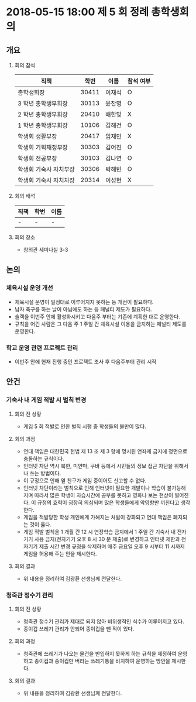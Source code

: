 # 2018-05-15 18:00 제 5 회 정례 총학생회의

## 개요

1.  회의 참석

    | 직책                   | 학번  | 이름   | 참석 여부 |
    | ---------------------- | ----- | ------ | --------- |
    | 총학생회장             | 30411 | 이재석 | O         |
    | 3 학년 총학생부회장    | 30113 | 윤찬명 | O         |
    | 2 학년 총학생부회장    | 20410 | 배한빛 | X         |
    | 1 학년 총학생부회장    | 10106 | 김해건 | O         |
    | 학생회 생활부장        | 20417 | 임재민 | X         |
    | 학생회 기획재정부장    | 30303 | 김어진 | O         |
    | 학생회 전공부장        | 30103 | 김나연 | O         |
    | 학생회 기숙사 자치부장 | 30306 | 박해빈 | O         |
    | 학생회 기숙사 자치차장 | 20314 | 이성현 | X         |

1.  회의 배석

    | 직책 | 학번 | 이름 |
    | ---- | ---- | ---- |
    | -    | -    | -    |

1.  회의 장소

    -   창의관 세미나실 3-3

## 논의

### 체육시설 운영 개선

-   체육시설 운영이 일정대로 이루어지지 못하는 등 개선이 필요하다.
-   남자 축구를 하는 날이 아님에도 하는 등 페널티 제도가 필요하다.
-   슬랙을 이번주 안에 활성화시키고 다음주 부터는 기존에 계획한 대로 운영한다.
-   규칙을 어긴 사람은 그 다음 주 1 주일 간 체육시설 이용을 금지하는 페널티 제도를 운영한다.

### 학교 운영 관련 프로젝트 관리

-   이번주 안에 현재 진행 중인 프로젝트 조사 후 다음주부터 관리 시작

## 안건

### 기숙사 내 게임 적발 시 벌칙 변경

1.  회의 전 상황

    -   게임 5 회 적발로 인한 벌칙 시행 중 학생들의 불만이 많다.

1.  회의 과정

    -   연대 책임은 대한민국 헌법 제 13 조 제 3 항에 명시된 연좌제 금지에 정면으로 충돌하는 규칙이다.
    -   인터넷 차단 역시 북한, 미얀마, 쿠바 등에서 시민들의 정보 접근 차단을 위해서나 쓰는 방법이다.
    -   이 규정으로 인해 옆 친구가 게임 중이어도 신고할 수 없다.
    -   인터넷 차단이라는 벌칙으로 인해 인터넷이 필요한 개발이나 학습이 불가능해지며 따라서 많은 학생이 자습시간에 공부를 못하고 영화나 보는 현상이 벌어진다. 이 규정의 효력이 굉장히 의심되며 많은 학생들에게 악영향만 끼친다고 생각한다.
    -   게임을 적발당한 학생 개인에게 가해지는 처벌이 강화되고 연대 책임은 폐지되는 것이 옳다.
    -   게임 적발 벌칙을 1 개월 간 12 시 연장학습 금지에서 1 주일 간 기숙사 내 전자기기 사용 금지(전자기기 오후 8 시 30 분 제출)로 변경하고 인터넷 제한과 전자기기 제출 시간 변경 규정을 삭제하며 매주 금요일 오후 9 시부터 11 시까지 게임을 허용해 주는 안을 제시한다.

1.  회의 결과

    -   위 내용을 정리하여 김광환 선생님께 전달한다.

### 청죽관 정수기 관리

1.  회의 전 상황

    -   청죽관 정수기 관리가 제대로 되지 않아 비위생적인 식수가 이루어지고 있다.
    -   종이컵 쓰레기 관리가 안되어 종이컵을 뺀 적이 있다.

1.  회의 과정

    -   청죽관에 쓰레기가 나오는 물건을 반입하지 못하게 하는 규칙을 제정하여 운영하고 종이컵과 종이컵만 버리는 쓰레기통을 비치하여 운영하는 방안을 제시한다.

1.  회의 결과

    -   위 내용을 정리하여 김광환 선생님께 전달한다.
